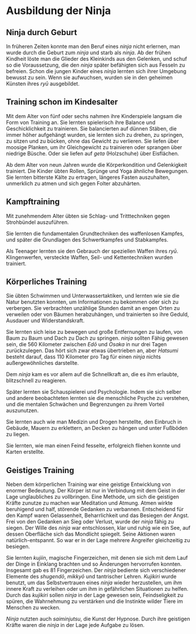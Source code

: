 # Ausbildung der Ninja


## Ninja durch Geburt

In früheren Zeiten konnte man den Beruf eines *ninja* nicht erlernen, man wurde durch die Geburt zum *ninja* und starb als *ninja*. Ab der frühen Kindheit löste man die Glieder des Kleinkinds aus den Gelenken, und schuf so die Voraussetzung, die den *ninja* später befähigten sich aus Fesseln zu befreien. Schon die jungen Kinder eines *ninja* lernten sich ihrer Umgebung bewusst zu sein. Wenn sie aufwuchsen, wurden sie in den geheimen Künsten ihres *ryū* ausgebildet.


## Training schon im Kindesalter

Mit dem Alter von fünf oder sechs nahmen ihre Kinderspiele langsam die Form von Training an. Sie lernten spielerisch ihre Balance und Geschicklichkeit zu trainieren. Sie balancierten auf dünnen Stäben, die immer höher aufgehängt wurden, sie lernten sich zu drehen, zu springen, zu sitzen und zu bücken, ohne das Gewicht zu verlieren. Sie liefen über moosige Planken, um ihr Gleichgewicht zu trainieren oder sprangen über niedrige Büsche. Oder sie liefen auf *geta* (Holzschuhe) über Eisflächen.

Ab dem Alter von neun Jahren wurde die Körperkondition und Gelenkigkeit trainiert. Die Kinder übten Rollen, Sprünge und Yoga ähnliche Bewegungen. Sie lernten bitterste Kälte zu ertragen, längeres Fasten auszuhalten, unmerklich zu atmen und sich gegen Folter abzuhärten.


## Kampftraining

Mit zunehmendem Alter übten sie Schlag- und Tritttechniken gegen Strohbündel auszuführen.

Sie lernten die fundamentalen Grundtechniken des waffenlosen Kampfes, und später die Grundlagen des Schwertkampfes und Stabkampfes.

Als Teenager lernten sie den Gebrauch der speziellen Waffen ihres *ryū*. Klingenwerfen, versteckte Waffen, Seil- und Kettentechniken wurden trainiert.


## Körperliches Training

Sie übten Schwimmen und Unterwassertaktiken, und lernten wie sie die Natur benutzten konnten, um Informationen zu bekommen oder sich zu verbergen. Sie verbrachten unzählige Stunden damit an engen Orten zu verweilen oder von Bäumen herabzuhängen, und trainierten so ihre Geduld, Ausdauer und Widerstandskraft.

Sie lernten sich leise zu bewegen und große Entfernungen zu laufen, von Baum zu Baum und Dach zu Dach zu springen. *ninja* sollten Fähig gewesen sein, die 560 Kilometer zwischen *Edō* und *Osaka* in nur drei Tagen zurückzulegen. Das hört sich zwar etwas übertrieben an, aber *Hatsumi* besteht darauf, dass 110 Kilometer pro Tag für einen *ninja* nichts außergewöhnliches darstellte.

Dem *ninja* kam es vor allem auf die Schnellkraft an, die es ihm erlaubte, blitzschnell zu reagieren.

Später lernten sie Schauspielerei und Psychologie. Indem sie sich selber und andere beobachteten lernten sie die menschliche Psyche zu verstehen, und die mentalen Schwächen und Begrenzungen zu ihrem Vorteil auszunutzen.

Sie lernten auch wie man Medizin und Drogen herstellte, den Einbruch in Gebäude, Mauern zu erklettern, an Decken zu hängen und unter Fußböden zu liegen.

Sie lernten, wie man einen Feind fesselte, erfolgreich fliehen konnte und Karten erstellte.


## Geistiges Training

Neben dem körperlichen Training war eine geistige Entwicklung von enormer Bedeutung. Der Körper ist nur in Verbindung mit dem Geist in der Lage unglaubliches zu vollbringen. Eine Methode, um sich die geistigen Kräfte zunutze zu machen war Meditation und Atmung. Atmen wirkte beruhigend und half, störende Gedanken zu verbannen. Entscheidend für den Kampf waren Gelassenheit, Beharrlichkeit und das Besiegen der Angst. Frei von den Gedanken an Sieg oder Verlust, wurde der *ninja* fähig zu siegen. Der Wille des *ninja* war entschlossen, klar und ruhig wie ein See, auf dessen Oberfläche sich das Mondlicht spiegelt.  Seine Aktionen waren natürlich-entspannt. So war er in der Lage mehrere Angreifer gleichzeitig zu besiegen.

Sie lernten *kujiin*, magische Fingerzeichen, mit denen sie sich mit dem Lauf der Dinge in Einklang brachten und so Änderungen hervorrufen konnten. Insgesamt gab es 81 Fingerzeichen. Der *ninja* bediente sich verschiedener Elemente des *shugendō*, *mikkyō* und tantrischer Lehren. *Kujikiri* wurde benutzt, um das Selbstvertrauen eines *ninja* wieder herzustellen, um ihm innere Kraft zu verleihen oder um ihm in gefährlichen Situationen zu helfen. Durch das *kujikiri* sollen *ninja* in der Lage gewesen sein, Feindseligkeit zu spüren, die Wahrnehmung zu verstärken und die Instinkte wilder Tiere im Menschen zu wecken.

*Ninja* nutzten auch *saiminjutsu*, die Kunst der Hypnose. Durch ihre geistigen Kräfte waren die *ninja* in der Lage jede Aufgabe zu lösen.

